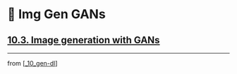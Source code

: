 # 🦋 Img Gen GANs

## [**10.3.** Image generation with GANs](https://livebook.manning.com/book/deep-learning-with-javascript/chapter-10/126)

---
from [[_10_gen-dl]]

[//begin]: # "Autogenerated link references for markdown compatibility"
[_10_gen-dl]: ../_10_gen-dl.md "Generative DL"
[//end]: # "Autogenerated link references"

